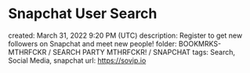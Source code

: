 # Snapchat User Search

created: March 31, 2022 9:20 PM (UTC)
description: Register to get new followers on Snapchat and meet new people!
folder: BOOKMRKS-MTHRFCKR / SEARCH PARTY MTHRFCKR! / SNAPCHAT
tags: Search, Social Media, snapchat
url: https://sovip.io